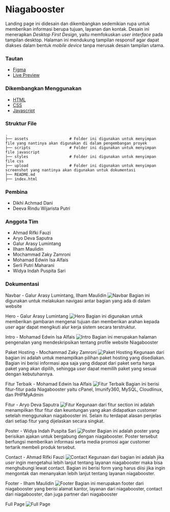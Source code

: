 # Niagabooster

Landing page ini didesain dan dikembangkan sedemikian rupa untuk memberikan informasi berupa tujuan, layanan dan kontak.
Desain ini menerapkan *Desktop First Design*, yaitu memfokuskan *user interface* pada tampilan desktop.
Halaman ini mendukung tampilan responsif agar dapat diakses dalam bentuk *mobile device* tanpa merusak desain tampilan utama.

### Tautan
- [Figma](https://www.figma.com/file/X9pZ2iW3jf9NFWaCDcvQEM/PROJECT-WRI?node-id=2%3A3)
- [Live Preview](https://evanhendersonrichtbyte.github.io/Web-Project-PhytonGroup-WRI/)

### Dikembangkan Menggunakan

- [HTML](https://id.wikipedia.org/wiki/HTML)
- [CSS](https://en.wikipedia.org/wiki/CSS)
- [Javascript](https://id.wikipedia.org/wiki/JavaScript)

### Struktur File
    .
    ├── assets                  # Folder ini digunakan untuk menyimpan file yang nantinya akan digunakan di dalam pengembangan proyek
    ├── scripts                 # Folder ini digunakan untuk menyimpan file javascript
    ├── styles                  # Folder ini digunakan untuk menyimpan file css
    ├── upload                  # Folder ini digunakan untuk menyimpan screenshot yang nantinya akan digunakan untuk dokumentasi
    ├── README.md            
    ├── index.html

### Pembina

- Dikhi Achmad Dani
- Deeva Rindu Wijarista Putri

### Anggota Tim

- Ahmad Rifki Fauzi
- Aryo Deva Saputra
- Galur Arasy Lumintang
- Ilham Maulidin
- Mochammad Zaky Zamroni
- Mohamad Edwin Isa Alfais
- Serli Putri Maharani
- Widya Indah Puspita Sari

### Dokumentasi
Navbar - Galur Arasy Lumintang, Ilham Maulidin
![Navbar](https://github.com/EvanHendersonRichtByte/wri-phyton-landing-page/blob/main/upload/navbar.png)
Bagian ini digunakan untuk melakukan navigasi antar bagian yang ada di dalam website

Hero - Galur Arasy Lumintang
![Hero](https://github.com/EvanHendersonRichtByte/wri-phyton-landing-page/blob/main/upload/hero.png)
Bagian ini digunakan untuk memberikan gambaran mengenai tujuan dan memberikan arahan kepada *user* agar dapat mengikuti alur kerja sistem secara terstruktur.

Intro - Mohamad Edwin Isa Alfais
![Intro](https://github.com/EvanHendersonRichtByte/wri-phyton-landing-page/blob/main/upload/Intro.png)
Bagian ini merupakan halaman pengenalan yang mendeskripsikan tentang profile website Niagabooster

Paket Hosting - Mochammad Zaky Zamroni
![Paket Hosting](https://github.com/EvanHendersonRichtByte/wri-phyton-landing-page/blob/main/upload/pakethosting.png)
Kegunaan dari bagian ini adalah untuk menampilkan pilihan paket hosting yang disediakan. Bagian ini berisi informasi apa saja yang didapat dari paket serta harga paket yang akan dipilih, sehingga *user* dapat memilih paket yang sesuai dengan kebutuhannya.

Fitur Terbaik - Mohamad Edwin Isa Alfais
![Fitur Terbaik](https://github.com/EvanHendersonRichtByte/wri-phyton-landing-page/blob/main/upload/Fitur%20Terbaik.png)
Bagian ini berisi fitur-fitur pada Niagabooster yaitu cPanel, Imunify360, MySQL, Cloudlinux, dan PHPMyAdmin

Fitur - Aryo Deva Saputra
![Fitur](https://github.com/EvanHendersonRichtByte/wri-phyton-landing-page/blob/main/upload/fitursection.png)
Kegunaan dari fitur section ini adalah menampilkan fitur fitur dan keuntungan yang akan didapatkan customer setelah menggunakan niagabooster ini. Selain itu terdapat alasan penjelas dari setiap fitur yang dijelaskan secara singkat.

Poster - Widya Indah Puspita Sari
![Poster](https://github.com/EvanHendersonRichtByte/wri-phyton-landing-page/blob/main/upload/poster.png)
Bagian ini adalah poster yang berisikan ajakan untuk bergabung dengan niagabooster. Poster tersebut berfungsi memberikan informasi serta media promosi agar customer tertarik membeli produk tersebut.

Contact - Ahmad Rifki Fauzi
![Contact](https://github.com/EvanHendersonRichtByte/wri-phyton-landing-page/blob/main/upload/Contact.PNG)
Kegunaan dari bagian ini adalah jika *user* ingin mengetahui lebih lanjut tentang layanan niagabooster maka bisa menghubungi lewat contact. Bagian ini berisi form yang harus diisi jika ingin mengontak dan menanyakan lebih lanjut tentang layanan niagabooster.

Footer - Ilham Maulidin
![Footer](https://github.com/EvanHendersonRichtByte/wri-phyton-landing-page/blob/main/upload/footer.png)
Bagian ini merupakan footer dari niagabooster yang berisi alamat kantor, layanan dari niagabooster, contact dari niagabooster, dan juga partner dari niagabooster

Full Page
![Full Page](https://github.com/EvanHendersonRichtByte/wri-phyton-landing-page/blob/main/upload/fullpage.png)
